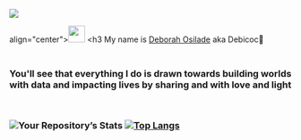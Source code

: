 ![](https://github.com/DeborahOsilade/DeborahOsilade/blob/main/Images/githb.png)

 align="center"><img src="https://raw.githubusercontent.com/MartinHeinz/MartinHeinz/master/wave.gif" width="30px"> <h3 My name is [Deborah Osilade](https://msha.ke/deborahosilade.me) aka Debicoc:eyes: 

<h3

<br/> You'll see that everything I do is drawn towards building worlds with data and impacting lives by sharing and with love and light<br/>
                                                                

<br/>

![Your Repository’s Stats](https://github-readme-stats.vercel.app/api?username=DeborahOsilade&show_icons=true) [![Top Langs](https://github-readme-stats.vercel.app/api/top-langs/?username=DeborahOsilade&langs_count=8)](https://github.com/DeborahOsilade/github-readme-stats)

